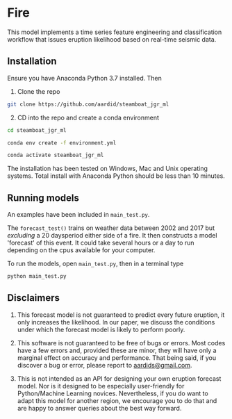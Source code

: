 # Fire
This model implements a time series feature engineering and classification workflow that issues eruption likelihood based on real-time seismic data.

## Installation

Ensure you have Anaconda Python 3.7 installed. Then

1. Clone the repo

```bash
git clone https://github.com/aardid/steamboat_jgr_ml
```

2. CD into the repo and create a conda environment

```bash
cd steamboat_jgr_ml

conda env create -f environment.yml

conda activate steamboat_jgr_ml
```

The installation has been tested on Windows, Mac and Unix operating systems. Total install with Anaconda Python should be less than 10 minutes.

## Running models
An examples have been included in ```main_test.py```. 

The ```forecast_test()``` trains on weather data between 2002 and 2017 but *excluding* a 20 daysperiod either side of a fire. It then constructs a model 'forecast' of this event. It could take several hours or a day to run depending on the cpus available for your computer.


To run the models, open ```main_test.py```, then in a terminal type
```bash
python main_test.py
```

## Disclaimers
1. This  forecast model is not guaranteed to predict every future eruption, it only increases the likelihood. In our paper, we discuss the conditions under which the forecast model is likely to perform poorly.

3. This software is not guaranteed to be free of bugs or errors. Most codes have a few errors and, provided these are minor, they will have only a marginal effect on accuracy and performance. That being said, if you discover a bug or error, please report to aardids@gmail.com.

4. This is not intended as an API for designing your own eruption forecast model. Nor is it designed to be especially user-friendly for Python/Machine Learning novices. Nevertheless, if you do want to adapt this model for another region, we encourage you to do that and are happy to answer queries about the best way forward. 